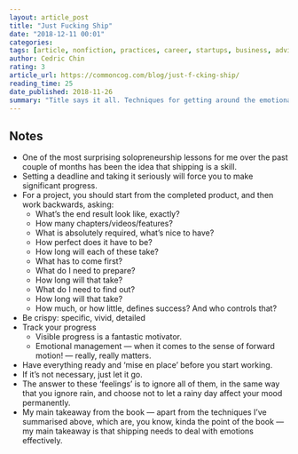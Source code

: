 ```yaml
---
layout: article_post
title: "Just Fucking Ship"
date: "2018-12-11 00:01"
categories:
tags: [article, nonfiction, practices, career, startups, business, advice]
author: Cedric Chin
rating: 3
article_url: https://commoncog.com/blog/just-f-cking-ship/
reading_time: 25
date_published: 2018-11-26
summary: "Title says it all. Techniques for getting around the emotional barriers to shipping a product."
---
```


## Notes

* One of the most surprising solopreneurship lessons for me over the past couple
of months has been the idea that shipping is a skill.
* Setting a deadline and taking it seriously will force you to make significant
  progress.
* For a project, you should start from the completed product, and then work backwards, asking:
  * What’s the end result look like, exactly?
  * How many chapters/videos/features?
  * What is absolutely required, what’s nice to have?
  * How perfect does it have to be?
  * How long will each of these take?
  * What has to come first?
  * What do I need to prepare?
  * How long will that take?
  * What do I need to find out?
  * How long will that take?
  * How much, or how little, defines success? And who controls that?
* Be crispy: specific, vivid, detailed
* Track your progress
  * Visible progress is a fantastic motivator.
  * Emotional management — when it comes to the sense of forward motion! —
    really, really matters.
* Have everything ready and ‘mise en place’ before you start working.
* If it’s not necessary, just let it go.
* The answer to these ‘feelings’ is to ignore all of them, in the same way that
  you ignore rain, and choose not to let a rainy day affect your mood
  permanently.
* My main takeaway from the book — apart from the techniques I’ve summarised
  above, which are, you know, kinda the point of the book —  my main takeaway is
  that shipping needs to deal with emotions effectively.
